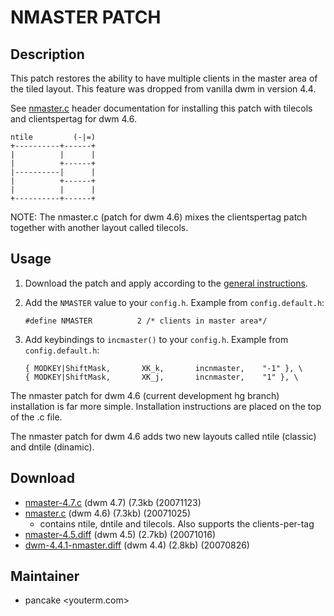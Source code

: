 # NMASTER PATCH

## Description

This patch restores the ability to have multiple clients in the master area of the tiled layout.
This feature was dropped from vanilla dwm in version 4.4.

See [nmaster.c][1] header documentation for installing this patch with tilecols and clientspertag for dwm 4.6.

    ntile         (-|=)
    +----------+------+
    |          |      |
    |          +------+
    |----------|      |
    |          +------+
    |          |      |
    +----------+------+

NOTE: The nmaster.c (patch for dwm 4.6) mixes the clientspertag patch together with another layout called tilecols. 

## Usage

 1. Download the patch and apply according to the [general instructions](.).
 2. Add the `NMASTER` value to your `config.h`.
    Example from `config.default.h`:

        #define NMASTER          2 /* clients in master area*/

 3. Add keybindings to `incmaster()` to your `config.h`.
    Example from `config.default.h`:

        { MODKEY|ShiftMask,       XK_k,       incnmaster,    "-1" }, \
        { MODKEY|ShiftMask,       XK_j,       incnmaster,    "1" }, \

The nmaster patch for dwm 4.6 (current development hg branch) installation is far more simple.
Installation instructions are placed on the top of the .c file.

The nmaster patch for dwm 4.6 adds two new layouts called ntile (classic) and dntile (dinamic).

## Download

 * [nmaster-4.7.c][4] (dwm 4.7) (7.3kb (20071123)
 * [nmaster.c][3] (dwm 4.6) (7.3kb) (20071025)
    - contains ntile, dntile and tilecols. Also supports the clients-per-tag
 * [nmaster-4.5.diff][2] (dwm 4.5) (2.7kb) (20071016)
 * [dwm-4.4.1-nmaster.diff][1] (dwm 4.4) (2.8kb) (20070826)

[1]: http://schot.a-eskwadraat.nl/files/dwm-4.4.1-nmaster.diff
[2]: http://news.nopcode.org/nmaster-4.5.patch
[3]: http://news.nopcode.org/nmaster.c
[4]: http://news.nopcode.org/nmaster-4.7.c

## Maintainer

 * pancake &lt;youterm.com&gt;

